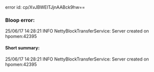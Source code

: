 error id: cp/XvJBWElTJjnAABck9hw==
### Bloop error:

25/06/17 14:28:21 INFO NettyBlockTransferService: Server created on hpomen:42395
#### Short summary: 

25/06/17 14:28:21 INFO NettyBlockTransferService: Server created on hpomen:42395